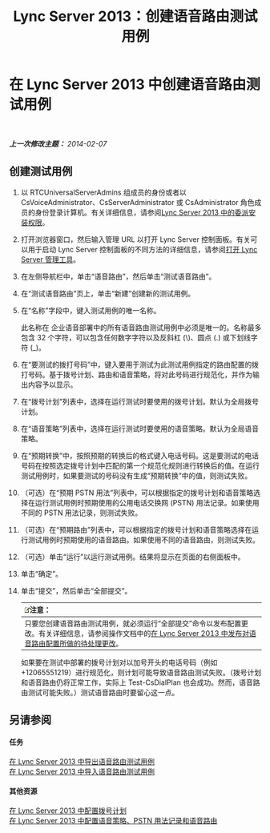﻿---
title: Lync Server 2013：创建语音路由测试用例
TOCTitle: 创建语音路由测试用例
ms:assetid: 43a07a5b-2f20-462a-81e5-d628c18391e0
ms:mtpsurl: https://technet.microsoft.com/zh-cn/library/Gg425935(v=OCS.15)
ms:contentKeyID: 49312682
ms.date: 05/19/2016
mtps_version: v=OCS.15
ms.translationtype: HT
---

# 在 Lync Server 2013 中创建语音路由测试用例

 

_**上一次修改主题：** 2014-02-07_

## 创建测试用例

1.  以 RTCUniversalServerAdmins 组成员的身份或者以 CsVoiceAdministrator、CsServerAdministrator 或 CsAdministrator 角色成员的身份登录计算机。有关详细信息，请参阅[Lync Server 2013 中的委派安装权限](lync-server-2013-delegate-setup-permissions.md)。

2.  打开浏览器窗口，然后输入管理 URL 以打开 Lync Server 控制面板。有关可以用于启动 Lync Server 控制面板的不同方法的详细信息，请参阅[打开 Lync Server 管理工具](lync-server-2013-open-lync-server-administrative-tools.md)。

3.  在左侧导航栏中，单击“语音路由”，然后单击“测试语音路由”。

4.  在“测试语音路由”页上，单击“新建”创建新的测试用例。

5.  在“名称”字段中，键入测试用例的唯一名称。
    
    此名称在 企业语音部署中的所有语音路由测试用例中必须是唯一的。名称最多包含 32 个字符，可以包含任何数字字符以及反斜杠 (\\)、圆点 (.) 或下划线字符 (\_)。

6.  在“要测试的拨打号码”中，键入要用于测试为此测试用例指定的路由配置的拨打号码。基于拨号计划、路由和语音策略，将对此号码进行规范化，并作为输出内容予以显示。

7.  在“拨号计划”列表中，选择在运行测试时要使用的拨号计划。默认为全局拨号计划。

8.  在“语音策略”列表中，选择在运行测试时要使用的语音策略。默认为全局语音策略。

9.  在“预期转换”中，按照预期的转换后的格式键入电话号码。这是要测试的电话号码在按照选定拨号计划中匹配的第一个规范化规则进行转换后的值。在运行测试用例时，如果要测试的号码没有生成“预期转换”中的值，则测试失败。

10. （可选）在“预期 PSTN 用法”列表中，可以根据指定的拨号计划和语音策略选择在运行测试用例时预期使用的公用电话交换网 (PSTN) 用法记录。如果使用不同的 PSTN 用法记录，则测试失败。

11. （可选）在“预期路由”列表中，可以根据指定的拨号计划和语音策略选择在运行测试用例时预期使用的语音路由。如果使用不同的语音路由，则测试失败。

12. （可选）单击“运行”以运行测试用例。结果将显示在页面的右侧面板中。

13. 单击“确定”。

14. 单击“提交”，然后单击“全部提交”。
    
    <table>
    <thead>
    <tr class="header">
    <th><img src="images/Dn783119.note(OCS.15).gif" title="note" alt="note" />注意：</th>
    </tr>
    </thead>
    <tbody>
    <tr class="odd">
    <td>只要您创建语音路由测试用例，就必须运行“全部提交”命令以发布配置更改。有关详细信息，请参阅操作文档中的<a href="lync-server-2013-publish-pending-changes-to-the-voice-routing-configuration.md">在 Lync Server 2013 中发布对语音路由配置所做的待处理更改</a>。</td>
    </tr>
    </tbody>
    </table>
    
    如果要在测试中部署的拨号计划对以加号开头的电话号码（例如 +12065551219）进行规范化，则计划可能导致语音路由测试失败。（拨号计划和语音路由仍将正常工作，实际上 Test-CsDialPlan 也会成功。然而，语音路由测试可能失败。）测试语音路由时要留心这一点。

## 另请参阅

#### 任务

[在 Lync Server 2013 中导出语音路由测试用例](lync-server-2013-export-voice-routing-test-cases.md)  
[在 Lync Server 2013 中导入语音路由测试用例](lync-server-2013-import-voice-routing-test-cases.md)  

#### 其他资源

[在 Lync Server 2013 中配置拨号计划](lync-server-2013-configuring-dial-plans.md)  
[在 Lync Server 2013 中配置语音策略、PSTN 用法记录和语音路由](lync-server-2013-configuring-voice-policies-pstn-usage-records-and-voice-routes.md)


